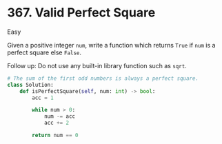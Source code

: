 # 367. Valid Perfect Square

Easy

Given a positive integer `num`, write a function which returns `True` if `num` is a perfect square else `False`.

Follow up: Do not use any built-in library function such as `sqrt`.

```python
# The sum of the first odd numbers is always a perfect square.
class Solution:
    def isPerfectSquare(self, num: int) -> bool:
        acc = 1

        while num > 0:
            num -= acc
            acc += 2

        return num == 0
```
